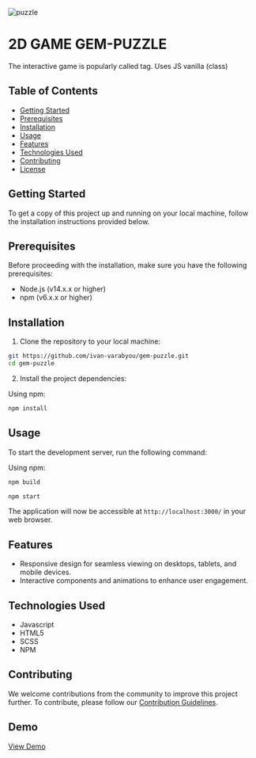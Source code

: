 ![puzzle](https://user-images.githubusercontent.com/85835188/197341309-4c91dfb6-7ab3-476f-bec6-0dd1a19c6802.png)

# 2D GAME GEM-PUZZLE

The interactive game is popularly called tag. Uses JS vanilla (class)

## Table of Contents

- [Getting Started](#getting-started)
- [Prerequisites](#prerequisites)
- [Installation](#installation)
- [Usage](#usage)
- [Features](#features)
- [Technologies Used](#technologies-used)
- [Contributing](#contributing)
- [License](#license)

## Getting Started

To get a copy of this project up and running on your local machine, follow the installation instructions provided below.

## Prerequisites

Before proceeding with the installation, make sure you have the following prerequisites:

- Node.js (v14.x.x or higher)
- npm (v6.x.x or higher)

## Installation

1. Clone the repository to your local machine:

```bash
git https://github.com/ivan-varabyou/gem-puzzle.git
cd gem-puzzle
```

2. Install the project dependencies:

Using npm:

```bash
npm install
```

## Usage

To start the development server, run the following command:

Using npm:

```bash
npm build
```

```bash
npm start
```

The application will now be accessible at `http://localhost:3000/` in your web browser.

## Features

- Responsive design for seamless viewing on desktops, tablets, and mobile devices.
- Interactive components and animations to enhance user engagement.

## Technologies Used

- Javascript
- HTML5
- SCSS
- NPM

## Contributing

We welcome contributions from the community to improve this project further. To contribute, please follow our [Contribution Guidelines](CONTRIBUTING.md).

## Demo

[View Demo](https://gem-puzzle-ivan-varabyou.netlify.app/)
